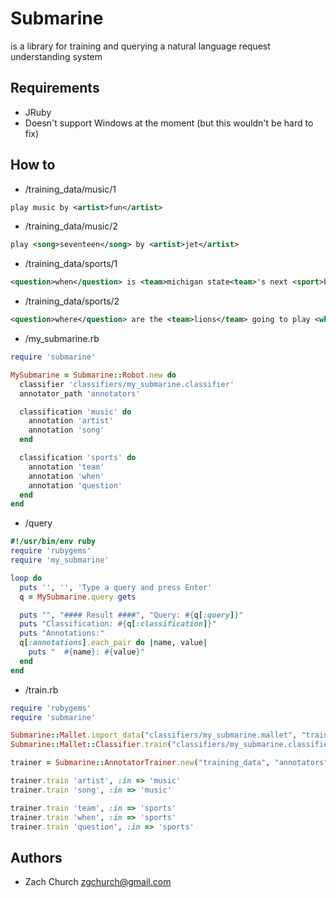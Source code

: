 # Submarine

is a library for training and querying a natural language request understanding system

## Requirements

* JRuby
* Doesn't support Windows at the moment (but this wouldn't be hard to fix)

## How to

* /training_data/music/1

```xml
play music by <artist>fun</artist>
```
    
* /training_data/music/2

```xml
play <song>seventeen</song> by <artist>jet</artist>
```
    
* /training_data/sports/1

```xml
<question>when</question> is <team>michigan state<team>'s next <sport>basketball</sport> game
```
    
* /training_data/sports/2

```xml
<question>where</question> are the <team>lions</team> going to play <when>next sunday</when>
```

* /my_submarine.rb

```ruby
require 'submarine'

MySubmarine = Submarine::Robot.new do
  classifier 'classifiers/my_submarine.classifier'
  annotator_path 'annotators'

  classification 'music' do
    annotation 'artist'
    annotation 'song'
  end

  classification 'sports' do
    annotation 'team'
    annotation 'when'
    annotation 'question'
  end
end
```

* /query

```ruby
#!/usr/bin/env ruby
require 'rubygems'
require 'my_submarine'

loop do
  puts '', '', 'Type a query and press Enter'
  q = MySubmarine.query gets

  puts "", "#### Result ####", "Query: #{q[:query]}"
  puts "Classification: #{q[:classification]}"
  puts "Annotations:"
  q[:annotations].each_pair do |name, value|
    puts "  #{name}: #{value}"
  end
end
```


* /train.rb

```ruby
require 'rubygems'
require 'submarine'

Submarine::Mallet.import_data("classifiers/my_submarine.mallet", "training_data")
Submarine::Mallet::Classifier.train("classifiers/my_submarine.classifier", "classifiers/my_submarine.mallet")

trainer = Submarine::AnnotatorTrainer.new("training_data", "annotators")

trainer.train 'artist', :in => 'music'
trainer.train 'song', :in => 'music'

trainer.train 'team', :in => 'sports'
trainer.train 'when', :in => 'sports'
trainer.train 'question', :in => 'sports'
```

## Authors

* Zach Church <zgchurch@gmail.com>
